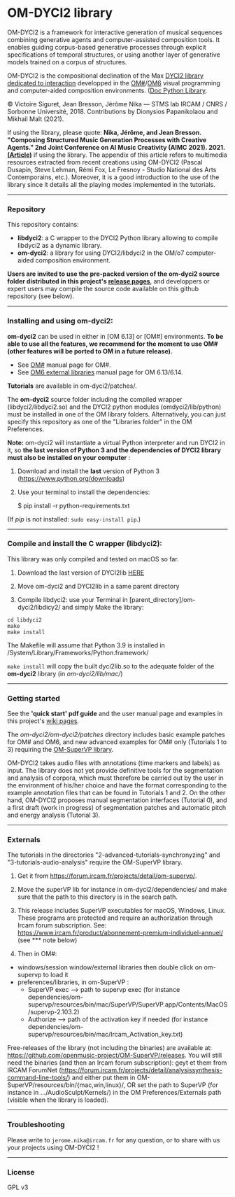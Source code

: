 # OM-DYCI2 library

OM-DYCI2 is a framework for interactive generation of musical sequences combining generative agents and computer-assisted composition tools. It enables guiding corpus-based generative processes through explicit specifications of temporal structures, or using another layer of generative models trained on a corpus of structures. 

OM-DYCI2 is the compositional declination of the Max [DYCI2 library dedicated to interaction](https://github.com/DYCI2/Dyci2Lib) developped in the [OM#](https://github.com/cac-t-u-s/om-sharp)/[OM6](http://repmus.ircam.fr/openmusic/) visual programming and computer-aided composition environments. ([Doc Python Library](http://repmus.ircam.fr/downloads/docs/DYCI2_library/).

© Victoire Siguret, Jean Bresson, Jérôme Nika — STMS lab IRCAM / CNRS / Sorbonne Université, 2018.
Contributions by Dionysios Papanikolaou and Mikhail Malt (2021).

If using the library, please quote: __Nika, Jérôme, and Jean Bresson. "Composing Structured Music Generation Processes with Creative Agents." 2nd Joint Conference on AI Music Creativity (AIMC 2021). 2021.[(Article)](https://aimc2021.iem.at/wp-content/uploads/2021/06/AIMC_2021_Nika_Bresson.pdf)__ if using the library. The appendix of this article refers to multimedia resources extracted from recent creations using OM-DYCI2 (Pascal Dusapin, Steve Lehman, Rémi Fox, Le Fresnoy - Studio National des Arts Contemporains, etc.). Moreover, it is a good introduction to the use of the library since it details all the playing modes implemented in the tutorials.

------

### Repository

This repository contains:
* __libdyci2__: a C wrapper to the DYCI2 Python library allowing to compile libdyci2 as a dynamic library.
* __om-dyci2__: a library for using DYCI2/libdyci2 in the OM/o7 computer-aided composition environment.

__Users are invited to use the pre-packed version of the **om-dyci2** source folder distributed in this project's [release pages](https://github.com/DYCI2/om-dyci2/releases)__, and developpers or expert users may compile the source code available on this github repository (see below).

------
### Installing and using om-dyci2:

**om-dyci2** can be used in either in [OM 6.13] or [OM#] environments. __To be able to use all the features, we recommend for the moment to use OM# (other features will be ported to OM in a future release).__

  * See [OM#](https://github.com/cac-t-u-s/om-sharp) manual page for OM#.
  * See [OM6 external libraries](http://repmus.ircam.fr/openmusic/libraries) manual page for OM 6.13/6.14.

__Tutorials__ are available in om-dyci2/patches/.

The **om-dyci2** source folder including the compiled wrapper (libdyci2/libdyci2.so) and the DYCI2 python modules (omdyci2/lib/python) must be installed in one of the OM library folders.
Alternatively, you can just specify this repository as one of the "Libraries folder" in the OM Preferences.

**Note:** om-dyci2 will instantiate a virtual Python interpreter and run DYCI2 in it, so **the last version of Python 3 and the dependencies of DYCI2 library must also be installed on your computer** 
:

1. Download and install the **last** version of Python 3 (https://www.python.org/downloads)

2. Use your terminal to install the dependencies:

    $ pip install -r python-requirements.txt

(If _pip_ is not installed: `sudo easy-install pip`.)

------
### Compile and install the C wrapper (libdyci2):

This library was only compiled and tested on macOS so far.

1. Download the last version of DYCI2lib [HERE](https://github.com/DYCI2/Dyci2Lib)

2. Move om-dyci2 and DYCI2lib in a same parent directory

3. Compile libdyci2: use your Terminal in [parent_directory]/om-dyci2/libdicy2/ and simply Make the library:

```
cd libdyci2
make
make install
```

The Makefile will assume that Python 3.9 is installed in /System/Library/Frameworks/Python.framework/

`make install` will copy the built dyci2lib.so to the adequate folder of the **om-dyci2** library (in *om-dyci2/lib/mac/*)

------

### Getting started

See the __'quick start' pdf guide__ and the user manual page and examples in this project's [wiki pages](https://github.com/DYCI2/om-dyci2/wiki).

The _om-dyci2/om-dyci2/patches_ directory includes basic example patches for OM# and OM6, and new advanced examples for OM# only (Tutorials 1 to 3) requiring the [OM-SuperVP library](https://forum.ircam.fr/projects/detail/om-supervp/).

OM-DYCI2 takes audio files with annotations (time markers and labels) as input. The library does not yet provide definitive tools for the segmentation and analysis of corpora, which must therefore be carried out by the user in the environment of his/her choice and have the format corresponding to the example annotation files that can be found in Tutorials 1 and 2. 
On the other hand, OM-DYCI2 proposes manual segmentation interfaces (Tutorial 0), and a first draft (work in progress) of segmentation patches and automatic pitch and energy analysis (Tutorial 3).

------
### Externals

The tutorials in the directories "2-advanced-tutorials-synchronyzing" and "3-tutorials-audio-analysis" require the OM-SuperVP library. 

1) Get it from https://forum.ircam.fr/projects/detail/om-supervp/. 

2) Move the superVP lib for instance in om-dyci2/dependencies/ and make sure that the path to this directory is in the search path.

3) This release includes SuperVP executables for macOS, Windows, Linux. These programs are protected and require an authorization through Ircam forum subscription. 
See: https://www.ircam.fr/product/abonnement-premium-individuel-annuel/ (see *** note below)

4) Then in OM#:
- windows/session window/external libraries then double click on om-supervp to load it
- preferences/libraries, in om-SuperVP :
	- SuperVP exec --> path to supervp exec (for instance dependencies/om-supervp/resources/bin/mac/SuperVP/SuperVP.app/Contents/MacOS/supervp-2.103.2)
	- Authorize --> path of the activation key if needed (for instance dependencies/om-supervp/resources/bin/mac/Ircam_Activation_key.txt)
 
Free-releases of the library (not including the binaries) are available at: https://github.com/openmusic-project/OM-SuperVP/releases.
You will still need the binaries (and then an Ircam forum subscription): geyt et them from IRCAM ForumNet (https://forum.ircam.fr/projects/detail/analysissynthesis-command-line-tools/) and either put them in OM-SuperVP/resources/bin/{mac,win,linux}/, OR set the path to SuperVP (for instance in .../AudioSculpt/Kernels/) in the OM Preferences/Externals path (visible when the library is loaded).

------
### Troubleshooting
Please write to `jerome.nika@ircam.fr` for any question, or to share with us your projects using OM-DYCI2 !

------
### License
GPL v3
